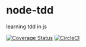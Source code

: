 # node-tdd
learning tdd in js

[![Coverage Status](https://coveralls.io/repos/github/rishabh09/node-tdd/badge.svg?branch=master)](https://coveralls.io/github/rishabh09/node-tdd?branch=master)
[![CircleCI](https://circleci.com/gh/rishabh09/node-tdd.svg?style=svg)](https://circleci.com/gh/rishabh09/node-tdd)